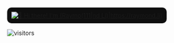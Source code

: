 [<img src="https://i.ibb.co/zH8FHjBp/images-14.jpg" 
alt="👋 Hi there! I'm (Raymo(111|nd Li)|https://raymond.li)" 
title="👋 Hi there! I'm (Raymo(111|nd Li)|https://raymond.li)" 
style="background-color:#0f0f0f; padding:10px; border-radius:10px;"/>](https://raymond.li/)


![visitors](https://vbr.nathanchung.dev/badge?page_id=Raymo111.Raymo111&color=00cf00)


